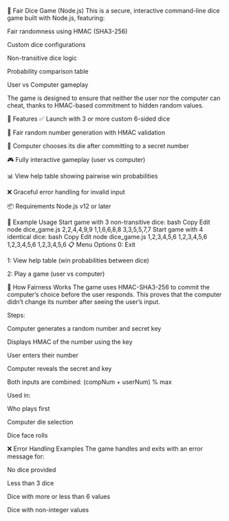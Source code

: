 🎲 Fair Dice Game (Node.js)
This is a secure, interactive command-line dice game built with Node.js, featuring:

Fair randomness using HMAC (SHA3-256)

Custom dice configurations

Non-transitive dice logic

Probability comparison table

User vs Computer gameplay

The game is designed to ensure that neither the user nor the computer can cheat, thanks to HMAC-based commitment to hidden random values.

🚀 Features
✅ Launch with 3 or more custom 6-sided dice

🔐 Fair random number generation with HMAC validation

🧠 Computer chooses its die after committing to a secret number

🎮 Fully interactive gameplay (user vs computer)

📊 View help table showing pairwise win probabilities

❌ Graceful error handling for invalid input

📦 Requirements
Node.js v12 or later

🧪 Example Usage
Start game with 3 non-transitive dice:
bash
Copy
Edit
node dice_game.js 2,2,4,4,9,9 1,1,6,6,8,8 3,3,5,5,7,7
Start game with 4 identical dice:
bash
Copy
Edit
node dice_game.js 1,2,3,4,5,6 1,2,3,4,5,6 1,2,3,4,5,6 1,2,3,4,5,6
📋 Menu Options
0: Exit

1: View help table (win probabilities between dice)

2: Play a game (user vs computer)

🔐 How Fairness Works
The game uses HMAC-SHA3-256 to commit the computer’s choice before the user responds. This proves that the computer didn’t change its number after seeing the user’s input.

Steps:

Computer generates a random number and secret key

Displays HMAC of the number using the key

User enters their number

Computer reveals the secret and key

Both inputs are combined: (compNum + userNum) % max

Used in:

Who plays first

Computer die selection

Dice face rolls

❌ Error Handling Examples
The game handles and exits with an error message for:

No dice provided

Less than 3 dice

Dice with more or less than 6 values

Dice with non-integer values

